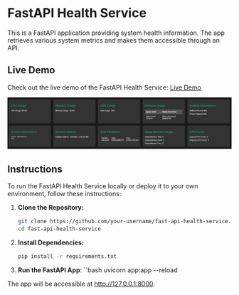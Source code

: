 # FastAPI Health Service

This is a FastAPI application providing system health information. The app retrieves various system metrics and makes them accessible through an API.

## Live Demo

Check out the live demo of the FastAPI Health Service: [Live Demo](https://fast-api-health-service.onrender.com/)

![System Snapshot](demo/systeme.png)

## Instructions

To run the FastAPI Health Service locally or deploy it to your own environment, follow these instructions:

1. **Clone the Repository:**

   ```bash
   git clone https://github.com/your-username/fast-api-health-service.git
   cd fast-api-health-service

2. **Install Dependencies:**
    ```bash
    pip install -r requirements.txt

3. **Run the FastAPI App**:
    ``bash
    uvicorn app:app --reload

The app will be accessible at http://127.0.0.1:8000.
